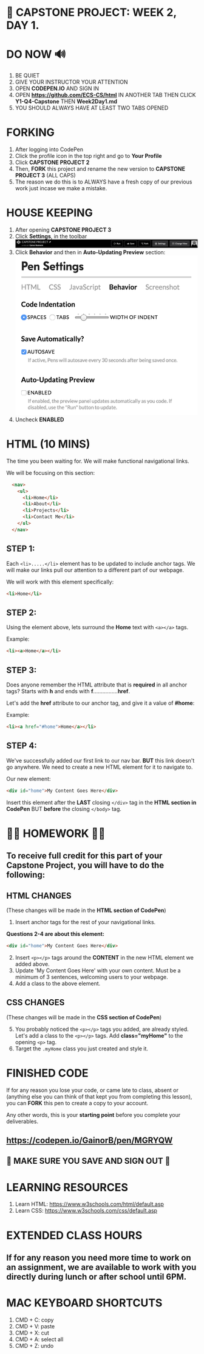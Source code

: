 # 📌 CAPSTONE PROJECT: WEEK 2, DAY 1.

# DO NOW 🔊

1.  BE QUIET
2.  GIVE YOUR INSTRUCTOR YOUR ATTENTION
3.  OPEN **CODEPEN.IO** AND SIGN IN
4.  OPEN **https://github.com/ECS-CS/html** IN ANOTHER TAB THEN CLICK **Y1-Q4-Capstone** THEN **Week2Day1.md**
5.  YOU SHOULD ALWAYS HAVE AT LEAST TWO TABS OPENED

# FORKING

1.  After logging into CodePen
2.  Click the profile icon in the top right and go to **Your Profile**
3.  Click **CAPSTONE PROJECT 2**
4.  Then, **FORK** this project and rename the new version to **CAPSTONE PROJECT 3** (ALL CAPS)
5.  The reason we do this is to ALWAYS have a fresh copy of our previous work just incase we make a mistake.

# HOUSE KEEPING

1.  After opening **CAPSTONE PROJECT 3**
2.  Click **Settings**, in the toolbar
    ![Settings](../assets/settings.png)
3.  Click **Behavior** and then in **Auto-Updating Preview** section:
    ![Behavior](../assets/disabled.png)
4.  Uncheck **ENABLED**

# HTML (10 MINS)

The time you been waiting for. We will make functional navigational links.

We will be focusing on this section:

```html
  <nav>
    <ul>
      <li>Home</li>
      <li>About</li>
      <li>Projects</li>
      <li>Contact Me</li>
    </ul>
  </nav>
```

## STEP 1:

Each `<li>.....</li>` element has to be updated to include anchor tags. We will make our links pull our attention to a different part of our webpage.

We will work with this element specifically:

```html
<li>Home</li>
```

## STEP 2:

Using the element above, lets surround the **Home** text with `<a></a>` tags.

Example:

```html
<li><a>Home</a></li>
```

## STEP 3:

Does anyone remember the HTML attribute that is **required** in all anchor tags? Starts with **h** and ends with **f**................**href**.

Let's add the **href** attribute to our anchor tag, and give it a value of **#home**:

Example:

```html
<li><a href="#home">Home</a></li>
```

## STEP 4:

We've successfully added our first link to our nav bar. **BUT** this link doesn't go anywhere. We need to create a new HTML element for it to navigate to.

Our new element:

```html
<div id="home">My Content Goes Here</div>
```

Insert this element after the **LAST** closing `</div>` tag in the **HTML section in CodePen** BUT **before** the closing `</body>` tag.

# 🚨🚨 HOMEWORK 🚨🚨

## To receive full credit for this part of your Capstone Project, you will have to do the following:

## HTML CHANGES

(These changes will be made in the **HTML section of CodePen**)

1.  Insert anchor tags for the rest of your navigational links.

**Questions 2-4 are about this element:**

```html
<div id="home">My Content Goes Here</div>
```

2.  Insert `<p></p>` tags around the **CONTENT** in the new HTML element we added above.
3.  Update 'My Content Goes Here' with your own content. Must be a minimum of 3 sentences, welcoming users to your webpage.
4.  Add a class to the above element.

## CSS CHANGES

(These changes will be made in the **CSS section of CodePen**)

5.  You probably noticed the `<p></p>` tags you added, are already styled. Let's add a class to the `<p></p>` tags. Add **class="myHome"** to the opening `<p>` tag.
6.  Target the `.myHome` class you just created and style it.

# FINISHED CODE

If for any reason you lose your code, or came late to class, absent or (anything else you can think of that kept you from completing this lesson), you can **FORK** this pen to create a copy to your account.

Any other words, this is your **starting point** before you complete your deliverables.

## https://codepen.io/GainorB/pen/MGRYQW

## 🚨 MAKE SURE YOU SAVE AND SIGN OUT 🚨

# LEARNING RESOURCES

1.  Learn HTML: https://www.w3schools.com/html/default.asp
2.  Learn CSS: https://www.w3schools.com/css/default.asp

# EXTENDED CLASS HOURS

## If for any reason you need more time to work on an assignment, we are available to work with you directly during lunch or after school until 6PM.

# MAC KEYBOARD SHORTCUTS

1.  CMD + C: copy
2.  CMD + V: paste
3.  CMD + X: cut
4.  CMD + A: select all
5.  CMD + Z: undo
